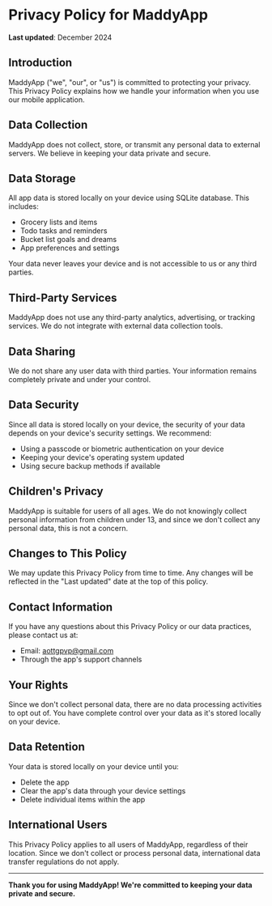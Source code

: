 # Privacy Policy for MaddyApp

**Last updated**: December 2024

## Introduction
MaddyApp ("we", "our", or "us") is committed to protecting your privacy. This Privacy Policy explains how we handle your information when you use our mobile application.

## Data Collection
MaddyApp does not collect, store, or transmit any personal data to external servers. We believe in keeping your data private and secure.

## Data Storage
All app data is stored locally on your device using SQLite database. This includes:
- Grocery lists and items
- Todo tasks and reminders
- Bucket list goals and dreams
- App preferences and settings

Your data never leaves your device and is not accessible to us or any third parties.

## Third-Party Services
MaddyApp does not use any third-party analytics, advertising, or tracking services. We do not integrate with external data collection tools.

## Data Sharing
We do not share any user data with third parties. Your information remains completely private and under your control.

## Data Security
Since all data is stored locally on your device, the security of your data depends on your device's security settings. We recommend:
- Using a passcode or biometric authentication on your device
- Keeping your device's operating system updated
- Using secure backup methods if available

## Children's Privacy
MaddyApp is suitable for users of all ages. We do not knowingly collect personal information from children under 13, and since we don't collect any personal data, this is not a concern.

## Changes to This Policy
We may update this Privacy Policy from time to time. Any changes will be reflected in the "Last updated" date at the top of this policy.

## Contact Information
If you have any questions about this Privacy Policy or our data practices, please contact us at:
- Email: aottgpvp@gmail.com
- Through the app's support channels

## Your Rights
Since we don't collect personal data, there are no data processing activities to opt out of. You have complete control over your data as it's stored locally on your device.

## Data Retention
Your data is stored locally on your device until you:
- Delete the app
- Clear the app's data through your device settings
- Delete individual items within the app

## International Users
This Privacy Policy applies to all users of MaddyApp, regardless of their location. Since we don't collect or process personal data, international data transfer regulations do not apply.

---

**Thank you for using MaddyApp! We're committed to keeping your data private and secure.** 